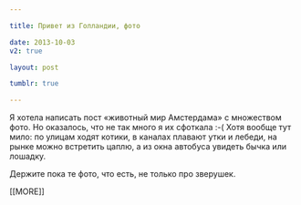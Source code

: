```yaml
---

title: Привет из Голландии, фото

date: 2013-10-03
v2: true

layout: post

tumblr: true

---
```

<p>Я хотела написать пост «животный мир Амстердама» с множеством фото. Но оказалось, что не так много я их сфоткала :-( Хотя вообще тут мило: по улицам ходят котики, в каналах плавают утки и лебеди, на рынке можно встретить цаплю, а из окна автобуса увидеть бычка или лошадку.</p>
<p>Держите пока те фото, что есть, не только про зверушек.</p>[[MORE]]
<excerpt/>
<p><a href="http://fotki.yandex.ru/users/toivonens/view/503269/"></a></p><a href="http://fotki.yandex.ru/users/toivonens/view/503269/"><img src="http://img-fotki.yandex.ru/get/4904/14441195.2b/0_7ade5_1b53de09_L.jpg" alt=""></a><p></p>
<p><a href="http://fotki.yandex.ru/users/toivonens/view/503262/"></a></p><a href="http://fotki.yandex.ru/users/toivonens/view/503262/"><img src="http://img-fotki.yandex.ru/get/9360/14441195.2b/0_7adde_781982ff_L.jpg" alt=""></a><p></p>
<p><a href="http://fotki.yandex.ru/users/toivonens/view/503263/"></a></p><a href="http://fotki.yandex.ru/users/toivonens/view/503263/"><img src="http://img-fotki.yandex.ru/get/9161/14441195.2b/0_7addf_b1cbbab8_L.jpg" alt=""></a><p></p>
<p><a href="http://fotki.yandex.ru/users/toivonens/view/503264/"></a></p><a href="http://fotki.yandex.ru/users/toivonens/view/503264/"><img src="http://img-fotki.yandex.ru/get/4901/14441195.2b/0_7ade0_16a4646d_L.jpg" alt=""></a><p></p>
<p><a href="http://fotki.yandex.ru/users/toivonens/view/503265/"></a></p><a href="http://fotki.yandex.ru/users/toivonens/view/503265/"><img src="http://img-fotki.yandex.ru/get/9253/14441195.2b/0_7ade1_8866d2c9_L.jpg" alt=""></a><p></p>
<p><a href="http://fotki.yandex.ru/users/toivonens/view/503266/"></a></p><a href="http://fotki.yandex.ru/users/toivonens/view/503266/"><img src="http://img-fotki.yandex.ru/get/9151/14441195.2b/0_7ade2_8a89e9ae_L.jpg" alt=""></a><p></p>
<p><a href="http://fotki.yandex.ru/users/toivonens/view/503267/"></a></p><a href="http://fotki.yandex.ru/users/toivonens/view/503267/"><img src="http://img-fotki.yandex.ru/get/6720/14441195.2b/0_7ade3_830f295e_L.jpg" alt=""></a><p></p>
<p><a href="http://fotki.yandex.ru/users/toivonens/view/503268/"></a></p><a href="http://fotki.yandex.ru/users/toivonens/view/503268/"><img src="http://img-fotki.yandex.ru/get/9113/14441195.2b/0_7ade4_63310d52_L.jpg" alt=""></a>
